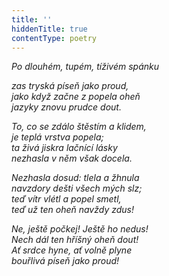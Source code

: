 ```yaml
---
title: ''
hiddenTitle: true
contentType: poetry
---
```


<section>

_Po dlouhém, tupém, tíživém spánku_

_zas tryská píseň jako proud,  
jako když začne z popela oheň  
jazyky znovu prudce dout._

</section>

<section>

_To, co se zdálo štěstím a klidem,  
je teplá vrstva popela;  
ta živá jiskra lačnící lásky  
nezhasla v něm však docela._

</section>

<section>

_Nezhasla dosud: tlela a žhnula  
navzdory dešti všech mých slz;  
teď vítr vlétl a popel smetl,  
teď už ten oheň navždy zdus!_

</section>

<section>

_Ne, ještě počkej! Ještě ho nedus!  
Nech dál ten hříšný oheň dout!  
Ať srdce hyne, ať volně plyne  
bouřlivá píseň jako proud!_

</section>

